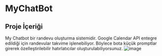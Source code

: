 # MyChatBot

## Proje İçeriği
 My Chatbot bir randevu oluşturma sistemidir. Google Calendar API entegre edildiği için randevular takvime işlenebiliyor. Böylece bota küçük promptlar girerek özelleştirilebilir hatırlatıcılar oluşturulabiliyorsunuz.
![image](https://github.com/aysedeveden/ChatBot-with-Dialogflow/assets/116079495/8eeef348-6816-4233-b296-c07ccbcdc850)
